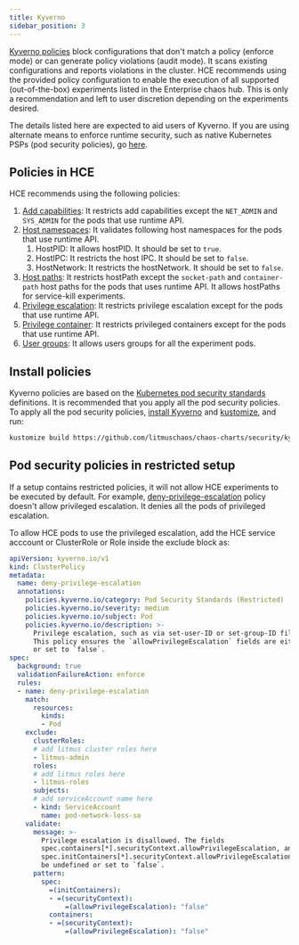 ```yaml
---
title: Kyverno
sidebar_position: 3
---
```

[Kyverno policies](https://kyverno.io/policies/pod-security/) block configurations that don't match a policy (enforce mode) or can generate policy violations (audit mode). It scans existing configurations and reports violations in the cluster.
HCE recommends using the provided policy configuration to enable the execution of all supported (out-of-the-box) experiments listed in the Enterprise chaos hub. This is only a recommendation and left to user discretion depending on the experiments desired.

The details listed here are expected to aid users of Kyverno. If you are using alternate means to enforce runtime security, such as native Kubernetes PSPs (pod security policies), go [here](psp).

## Policies in HCE

HCE recommends using the following policies:

1. [Add capabilities](./manifest/kyverno-policies/allow-capabilities-for-litmus-experiments-which-uses-runtime-api.yaml): It restricts add capabilities except the `NET_ADMIN` and `SYS_ADMIN` for the pods that use runtime API.
2. [Host namespaces](./manifest/kyverno-policies/allow-host-namespaces-for-litmus-experiments-which-uses-runtime-api.yaml): It validates following host namespaces for the pods that use runtime API.
    1. HostPID: It allows hostPID. It should be set to `true`.
    2. HostIPC: It restricts the host IPC. It should be set to `false`.
    3. HostNetwork: It restricts the hostNetwork. It should be set to `false`.
3. [Host paths](./manifest/kyverno-policies/allow-host-paths-for-litmus-experiments-which-uses-hostPaths.yaml): It restricts hostPath except the `socket-path` and `container-path` host paths for the pods that uses runtime API. It allows hostPaths for service-kill experiments.
4. [Privilege escalation](./manifest/kyverno-policies/allow-privilege-escalation-for-litmus-experiments-which-uses-runtime-api.yaml): It restricts privilege escalation except for the pods that use runtime API.
5. [Privilege container](./manifest/kyverno-policies/allow-privileged-containers-for-litmus-experiments-which-uses-runtime-api.yaml): It restricts privileged containers except for the pods that use runtime API.
6. [User groups](./manifest/kyverno-policies/allow-user-groups-for-litmus-experiments.yaml): It allows users groups for all the experiment pods.

## Install policies

Kyverno policies are based on the [Kubernetes pod security standards](https://kubernetes.io/docs/concepts/security/pod-security-standards/) definitions. It is recommended that you apply all the pod security policies. To apply all the pod security policies, [install Kyverno](https://kyverno.io/docs/installation/) and [kustomize](https://kubectl.docs.kubernetes.io/installation/kustomize/binaries/), and run:

```bash
kustomize build https://github.com/litmuschaos/chaos-charts/security/kyverno-policies | kubectl apply -f -
```

## Pod security policies in restricted setup

If a setup contains restricted policies, it will not allow HCE experiments to be executed by default. For example, [deny-privilege-escalation](https://kyverno.io/policies/pod-security/restricted/deny-privilege-escalation/deny-privilege-escalation/) policy doesn't allow privileged escalation. It denies all the pods of privileged escalation.

To allow HCE pods to use the privileged escalation, add the HCE service acccount or ClusterRole or Role inside the exclude block as:

[embedmd]:# (https://raw.githubusercontent.com/harness/developer-hub/ed4773f7428e593c93a0cf7aa5a31e6e9c8128f8/docs/chaos-engineering/static/overview/manifest/kyverno-policies/restricted-policies.yaml yaml)
```yaml
apiVersion: kyverno.io/v1
kind: ClusterPolicy
metadata:
  name: deny-privilege-escalation
  annotations:
    policies.kyverno.io/category: Pod Security Standards (Restricted)
    policies.kyverno.io/severity: medium
    policies.kyverno.io/subject: Pod
    policies.kyverno.io/description: >-
      Privilege escalation, such as via set-user-ID or set-group-ID file mode, should not be allowed.
      This policy ensures the `allowPrivilegeEscalation` fields are either undefined
      or set to `false`.      
spec:
  background: true
  validationFailureAction: enforce
  rules:
  - name: deny-privilege-escalation
    match:
      resources:
        kinds:
        - Pod
    exclude:
      clusterRoles:
      # add litmus cluster roles here
      - litmus-admin
      roles:
      # add litmus roles here
      - litmus-roles
      subjects:
      # add serviceAccount name here
      - kind: ServiceAccount
        name: pod-network-loss-sa
    validate:
      message: >-
        Privilege escalation is disallowed. The fields
        spec.containers[*].securityContext.allowPrivilegeEscalation, and
        spec.initContainers[*].securityContext.allowPrivilegeEscalation must
        be undefined or set to `false`.        
      pattern:
        spec:
          =(initContainers):
          - =(securityContext):
              =(allowPrivilegeEscalation): "false"
          containers:
          - =(securityContext):
              =(allowPrivilegeEscalation): "false"
```
